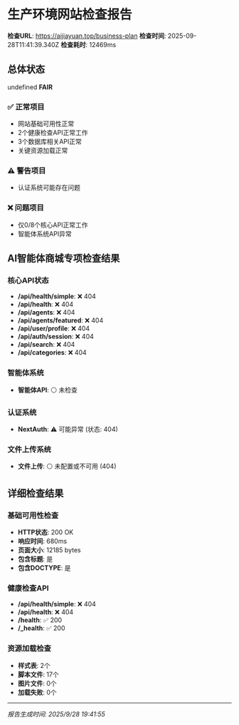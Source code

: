 # 生产环境网站检查报告

**检查URL**: https://aijiayuan.top/business-plan
**检查时间**: 2025-09-28T11:41:39.340Z
**检查耗时**: 12469ms

## 总体状态
undefined **FAIR**

### ✅ 正常项目
- 网站基础可用性正常
- 2个健康检查API正常工作
- 3个数据库相关API正常
- 关键资源加载正常

### ⚠️ 警告项目
- 认证系统可能存在问题

### ❌ 问题项目
- 仅0/8个核心API正常工作
- 智能体系统API异常

## AI智能体商城专项检查结果

### 核心API状态
- **/api/health/simple**: ❌ 404
- **/api/health**: ❌ 404
- **/api/agents**: ❌ 404
- **/api/agents/featured**: ❌ 404
- **/api/user/profile**: ❌ 404
- **/api/auth/session**: ❌ 404
- **/api/search**: ❌ 404
- **/api/categories**: ❌ 404

### 智能体系统
- **智能体API**: ⚪ 未检查

### 认证系统
- **NextAuth**: ⚠️ 可能异常 (状态: 404)

### 文件上传系统
- **文件上传**: ⚪ 未配置或不可用 (404)


## 详细检查结果

### 基础可用性检查
- **HTTP状态**: 200 OK
- **响应时间**: 680ms
- **页面大小**: 12185 bytes
- **包含标题**: 是
- **包含DOCTYPE**: 是

### 健康检查API
- **/api/health/simple**: ❌ 404
- **/api/health**: ❌ 404
- **/health**: ✅ 200
- **/_health**: ✅ 200

### 资源加载检查
- **样式表**: 2个
- **脚本文件**: 17个
- **图片文件**: 0个
- **加载失败**: 0个

---
*报告生成时间: 2025/9/28 19:41:55*